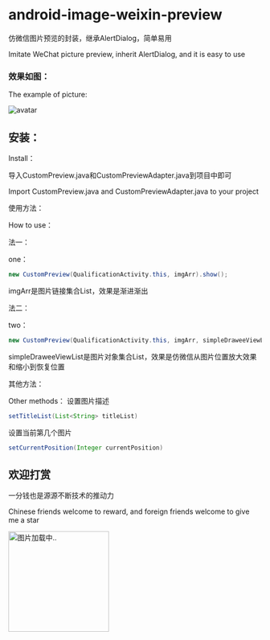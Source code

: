 # android-image-weixin-preview
仿微信图片预览的封装，继承AlertDialog，简单易用

Imitate WeChat picture preview, inherit AlertDialog, and it is easy to use

### 效果如图：

The example of picture:

![avatar](https://images.ylwx365.com/images/mini/63221619318502001.jpg)


## 安装：

Install：

导入CustomPreview.java和CustomPreviewAdapter.java到项目中即可

Import CustomPreview.java and CustomPreviewAdapter.java to your project


使用方法：

How to use：

法一：

one：
```java
new CustomPreview(QualificationActivity.this, imgArr).show();
```
imgArr是图片链接集合List<String>，效果是渐进渐出
  
法二：

two：
```java
new CustomPreview(QualificationActivity.this, imgArr, simpleDraweeViewList).show();
```
simpleDraweeViewList是图片对象集合List<SimpleDraweeView>，效果是仿微信从图片位置放大效果和缩小到恢复位置
  
其他方法：

Other methods：
设置图片描述
```java
setTitleList(List<String> titleList)
```

设置当前第几个图片
```java
setCurrentPosition(Integer currentPosition)
```

## 欢迎打赏
一分钱也是源源不断技术的推动力

Chinese friends welcome to reward, and foreign friends welcome to give me a star

<img src="https://images.ylwx365.com/images/mini/14911619318881657.jpg" alt="图片加载中.." width="200" />

